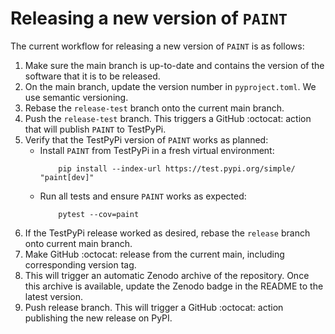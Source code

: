 # Releasing a new version of `PAINT`

The current workflow for releasing a new version of `PAINT` is as follows:
1. Make sure the main branch is up-to-date and contains the version of the software that it is to be released.
2. On the main branch, update the version number in `pyproject.toml`. We use semantic versioning.
3. Rebase the ``release-test`` branch onto the current main branch.
4. Push the ``release-test`` branch. This triggers a GitHub :octocat: action that will publish `PAINT` to TestPyPi.
4. Verify that the TestPyPi version of ``PAINT`` works as planned:
   - Install ``PAINT`` from TestPyPi in a fresh virtual environment:
        ```
            pip install --index-url https://test.pypi.org/simple/ "paint[dev]"
        ```
   - Run all tests and ensure ``PAINT`` works as expected:
        ```
            pytest --cov=paint
        ```
4. If the TestPyPi release worked as desired, rebase the ``release`` branch onto current main branch.
4. Make GitHub :octocat: release from the current main, including corresponding version tag.
5. This will trigger an automatic Zenodo archive of the repository. Once this archive is available, update the Zenodo badge in the README to the latest version.
5. Push release branch. This will trigger a GitHub :octocat: action publishing the new release on PyPI.
